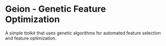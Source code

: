 # Geion - Genetic Feature Optimization

A simple ttolkit that uses genetic algorithms for automated feature selection and feature optimization.


